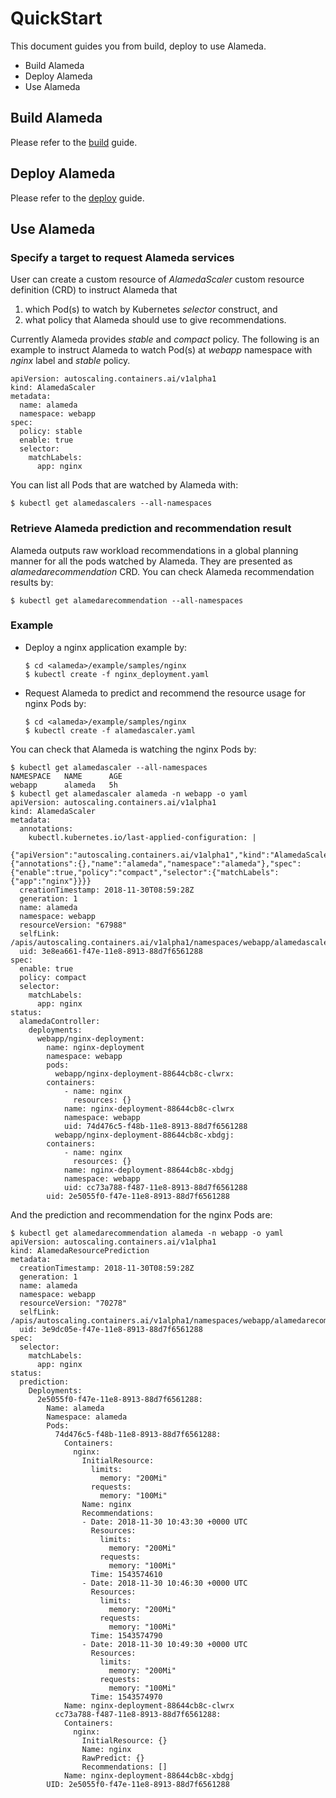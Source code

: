 # QuickStart

This document guides you from build, deploy to use Alameda.
- Build Alameda
- Deploy Alameda
- Use Alameda 

## Build Alameda
Please refer to the [build](./build.md) guide.

## Deploy Alameda
Please refer to the [deploy](./deploy.md) guide.

## Use Alameda

### Specify a target to request Alameda services
User can create a custom resource of *AlamedaScaler* custom resource definition (CRD) to instruct Alameda that
1. which Pod(s) to watch by Kubernetes *selector* construct, and
2. what policy that Alameda should use to give recommendations.

Currently Alameda provides *stable* and *compact* policy. The following is an example to instruct Alameda to watch Pod(s) at *webapp* namespace with *nginx* label and *stable* policy.
```
apiVersion: autoscaling.containers.ai/v1alpha1
kind: AlamedaScaler
metadata:
  name: alameda
  namespace: webapp
spec:
  policy: stable
  enable: true
  selector:
    matchLabels:
      app: nginx
```

You can list all Pods that are watched by Alameda with:
```
$ kubectl get alamedascalers --all-namespaces
```

### Retrieve Alameda prediction and recommendation result
Alameda outputs raw workload recommendations in a global planning manner for all the pods watched by Alameda.
They are presented as *alamedarecommendation* CRD.
You can check Alameda recommendation results by:
```
$ kubectl get alamedarecommendation --all-namespaces
```

### Example

- Deploy a nginx application example by:
    ```
    $ cd <alameda>/example/samples/nginx
    $ kubectl create -f nginx_deployment.yaml
    ```
- Request Alameda to predict and recommend the resource usage for nginx Pods by:
    ```
    $ cd <alameda>/example/samples/nginx
    $ kubectl create -f alamedascaler.yaml
    ```
You can check that Alameda is watching the nginx Pods by:
```
$ kubectl get alamedascaler --all-namespaces
NAMESPACE   NAME      AGE
webapp      alameda   5h
$ kubectl get alamedascaler alameda -n webapp -o yaml
apiVersion: autoscaling.containers.ai/v1alpha1
kind: AlamedaScaler
metadata:
  annotations:
    kubectl.kubernetes.io/last-applied-configuration: |
      {"apiVersion":"autoscaling.containers.ai/v1alpha1","kind":"AlamedaScaler","metadata":{"annotations":{},"name":"alameda","namespace":"alameda"},"spec":{"enable":true,"policy":"compact","selector":{"matchLabels":{"app":"nginx"}}}}
  creationTimestamp: 2018-11-30T08:59:28Z
  generation: 1
  name: alameda
  namespace: webapp
  resourceVersion: "67988"
  selfLink: /apis/autoscaling.containers.ai/v1alpha1/namespaces/webapp/alamedascaler/alameda
  uid: 3e8ea661-f47e-11e8-8913-88d7f6561288
spec:
  enable: true
  policy: compact
  selector:
    matchLabels:
      app: nginx
status:
  alamedaController:
    deployments:
      webapp/nginx-deployment:
        name: nginx-deployment
        namespace: webapp
        pods:
          webapp/nginx-deployment-88644cb8c-clwrx:
	    containers:
            - name: nginx
              resources: {}
            name: nginx-deployment-88644cb8c-clwrx
            namespace: webapp
            uid: 74d476c5-f48b-11e8-8913-88d7f6561288
          webapp/nginx-deployment-88644cb8c-xbdgj:
	    containers:
            - name: nginx
              resources: {}
            name: nginx-deployment-88644cb8c-xbdgj
            namespace: webapp
            uid: cc73a788-f487-11e8-8913-88d7f6561288
        uid: 2e5055f0-f47e-11e8-8913-88d7f6561288
```
And the prediction and recommendation for the nginx Pods are:
```
$ kubectl get alamedarecommendation alameda -n webapp -o yaml
apiVersion: autoscaling.containers.ai/v1alpha1
kind: AlamedaResourcePrediction
metadata:
  creationTimestamp: 2018-11-30T08:59:28Z
  generation: 1
  name: alameda
  namespace: webapp
  resourceVersion: "70278"
  selfLink: /apis/autoscaling.containers.ai/v1alpha1/namespaces/webapp/alamedarecommendation/alameda
  uid: 3e9dc05e-f47e-11e8-8913-88d7f6561288
spec:
  selector:
    matchLabels:
      app: nginx
status:
  prediction:
    Deployments:
      2e5055f0-f47e-11e8-8913-88d7f6561288:
        Name: alameda
        Namespace: alameda
        Pods:
          74d476c5-f48b-11e8-8913-88d7f6561288:
            Containers:
              nginx:
                InitialResource:
                  limits:
                    memory: "200Mi"
                  requests:
                    memory: "100Mi"
                Name: nginx
                Recommendations:
                - Date: 2018-11-30 10:43:30 +0000 UTC
                  Resources:
                    limits:
                      memory: "200Mi"
                    requests:
                      memory: "100Mi"
                  Time: 1543574610
                - Date: 2018-11-30 10:46:30 +0000 UTC
                  Resources:
                    limits:
                      memory: "200Mi"
                    requests:
                      memory: "100Mi"
                  Time: 1543574790
                - Date: 2018-11-30 10:49:30 +0000 UTC
                  Resources:
                    limits:
                      memory: "200Mi"
                    requests:
                      memory: "100Mi"
                  Time: 1543574970
            Name: nginx-deployment-88644cb8c-clwrx
          cc73a788-f487-11e8-8913-88d7f6561288:
            Containers:
              nginx:
                InitialResource: {}
                Name: nginx
                RawPredict: {}
                Recommendations: []
            Name: nginx-deployment-88644cb8c-xbdgj
        UID: 2e5055f0-f47e-11e8-8913-88d7f6561288
```
